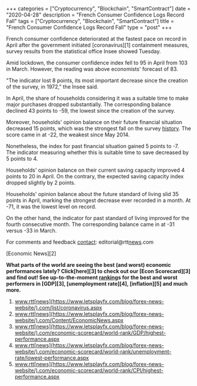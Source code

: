 +++
categories = ["Cryptocurrency", "Blockchain", "SmartContract"]
date = "2020-04-28"
description = "French Consumer Confidence Logs Record Fall"
tags = ["Cryptocurrency", "Blockchain", "SmartContract"]
title = "French Consumer Confidence Logs Record Fall"
type = "post"
+++

French consumer confidence deteriorated at the fastest pace on record in
April after the government initiated [coronavirus][1] containment
measures, survey results from the statistical office Insee showed
Tuesday.

Amid lockdown, the consumer confidence index fell to 95 in April from
103 in March. However, the reading was above economists' forecast of 83.

"The indicator lost 8 points, its most important decrease since the
creation of the survey, in 1972," the Insee said.

In April, the share of households considering it was a suitable time to
make major purchases dropped substantially. The corresponding balance
declined 43 points to -59, the lowest since the creation of the survey.

Moreover, households' opinion balance on their future financial
situation decreased 15 points, which was the strongest fall on the
survey [history](https://www.fixpro.org/post/chargeless-historical-data-api-backtesting/). The score came in at -22, the weakest since May 2014.

Nonetheless, the index for past financial situation gained 5 points to
-7.  
The indicator measuring whether this is suitable time to save decreased
by 5 points to 4.

Households' opinion balance on their current saving capacity improved 4
points to 20 in April. On the contrary, the expected saving capacity
index dropped slightly by 2 points.

Households' opinion balance about the future standard of living slid 35
points in April, marking the strongest decrease ever recorded in a
month. At -71, it was the lowest level on record.

On the other hand, the indicator for past standard of living improved
for the fourth consecutive month. The corresponding balance came in at
-31 versus -33 in March.

For comments and feedback [contact](https://www.playgroundfx.com/contact/): editorial@rtt[news](https://www.letsplayfx.com/blog/forex-news-website/).com

[Economic News][2]

 **What parts of the world are seeing the best (and worst) economic
performances lately? Click[here][3] to check out our [Econ Scorecard][3]
and find out! See up-to-the-moment [ranking](https://www.playgroundfx.com/blog/crypto-exchange-ranking/)s for the best and worst
performers in [GDP][3], [unemployment rate][4], [inflation][5] and much
more.**

   1. www.rtt[news](https://www.letsplayfx.com/blog/forex-news-website/).com/list/coronavirus.aspx
   2. www.rtt[news](https://www.letsplayfx.com/blog/forex-news-website/).com/Content/EconomicNews.aspx
   3. www.rtt[news](https://www.letsplayfx.com/blog/forex-news-website/).com/economic-scorecard/world-rank/GDP/highest-performance.aspx
   4. www.rtt[news](https://www.letsplayfx.com/blog/forex-news-website/).com/economic-scorecard/world-rank/unemployment-rate/lowest-performance.aspx
   5. www.rtt[news](https://www.letsplayfx.com/blog/forex-news-website/).com/economic-scorecard/world-rank/CPI/highest-performance.aspx